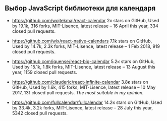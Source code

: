 ## Выбор JavaScript библиотеки для календаря

- https://github.com/wojtekmaj/react-calendar
  2к stars on GitHub, Used by 19.1k, 316 forks, MIT-Lisence, latest release – 16 April this year, 334 closed pull requests.

- https://github.com/wix/react-native-calendars
  7.1k stars on GitHub, Used by 14.7k, 2.3k forks, MIT-Lisence, latest release – 1 Feb 2018, 919 closed pull requests.

- https://github.com/jquense/react-big-calendar
  5.2к stars on GitHub, Used by 15.1k, 1.8k forks, MIT-Lisence, latest release – 13 August this year, 1159 closed pull requests.

- https://github.com/clauderic/react-infinite-calendar
  3.8к stars on GitHub, Used by 1.6k, 415 forks, MIT-Lisence, latest release – 10 May 2017, 131 closed pull requests.
  _The most suitable in my opinion._

- https://github.com/fullcalendar/fullcalendar
  14.2к stars on GitHub, Used by 33.4k, 3.2k forks, MIT-Lisence, latest release – 28 July this year, 5342 closed pull requests.

